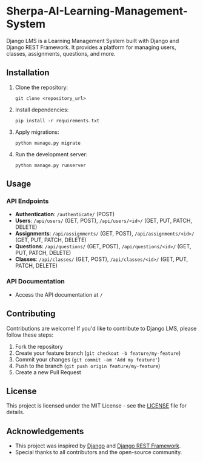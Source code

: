 # Sherpa-AI-Learning-Management-System

Django LMS is a Learning Management System built with Django and Django REST Framework. It provides a platform for managing users, classes, assignments, questions, and more.

## Installation

1. Clone the repository:

    ```
    git clone <repository_url>
    ```

2. Install dependencies:

    ```
    pip install -r requirements.txt
    ```

3. Apply migrations:

    ```
    python manage.py migrate
    ```

4. Run the development server:

    ```
    python manage.py runserver
    ```

## Usage

### API Endpoints

- **Authentication**: `/authenticate/` (POST)
- **Users**: `/api/users/` (GET, POST), `/api/users/<id>/` (GET, PUT, PATCH, DELETE)
- **Assignments**: `/api/assignments/` (GET, POST), `/api/assignments/<id>/` (GET, PUT, PATCH, DELETE)
- **Questions**: `/api/questions/` (GET, POST), `/api/questions/<id>/` (GET, PUT, PATCH, DELETE)
- **Classes**: `/api/classes/` (GET, POST), `/api/classes/<id>/` (GET, PUT, PATCH, DELETE)

### API Documentation

- Access the API documentation at `/`

## Contributing

Contributions are welcome! If you'd like to contribute to Django LMS, please follow these steps:

1. Fork the repository
2. Create your feature branch (`git checkout -b feature/my-feature`)
3. Commit your changes (`git commit -am 'Add my feature'`)
4. Push to the branch (`git push origin feature/my-feature`)
5. Create a new Pull Request

## License

This project is licensed under the MIT License - see the [LICENSE](LICENSE) file for details.

## Acknowledgements

- This project was inspired by [Django](https://www.djangoproject.com/) and [Django REST Framework](https://www.django-rest-framework.org/).
- Special thanks to all contributors and the open-source community.

